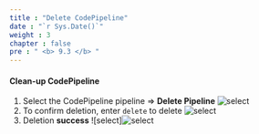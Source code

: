 ```yaml
---
title : "Delete CodePipeline"
date : "`r Sys.Date()`"
weight : 3
chapter : false
pre : " <b> 9.3 </b> "
---
```


#### Clean-up CodePipeline 
 
1. Select the CodePipeline pipeline => **Delete Pipeline** ![select](/images/8-clean-up/3-delete-code-pipeline/pipeline%20(1).jpg?width=60pc)
2. To confirm deletion, enter ```delete``` to delete ![select](/images/8-clean-up/3-delete-code-pipeline/pipeline%20(2).jpg?width=60pc)
3. Deletion **success** ![select]![select](/images/8-clean-up/3-delete-code-pipeline/pipeline%20(3).jpg?width=60pc)